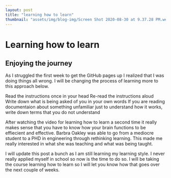 ```yaml
---
layout: post
title: "learning how to learn"
thumbnail: "assets/img/blog-img/Screen Shot 2020-08-30 at 9.37.28 PM.webp"
---
```


# Learning how to learn
## Enjoying the journey

As I struggled the first week to get the GitHub pages up I realized that I was doing things all wrong.  I will be changing the process of learning more to
this approach below.

Read the instructions once in your head
Re-read the instructions aloud
Write down what is being asked of you in your own words
If you are reading documentaion about something unfamiliar just to understand how it works, write down terms that you do not understand

After watching the video for learning how to learn a second time it really makes sense that you have to know how your brain functions to be effiecient and effective. Barbra Oakley was able to go from a mediocre student to a PHD in engineering through rethinking learning.  This made me really interested in what
she was teaching and what was being taught. 

I will update this post a bunch as I am still learning my learning style.  I never really applied myself in school so now is the time to do so.  I will be taking the course learning how to learn so I will let you know how that goes over the next couple of weeks.  


